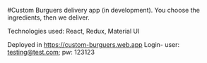 #Custom Burguers delivery app (in development). You choose the ingredients, then we deliver.

Technologies used: React, Redux, Material UI

Deployed in https://custom-burguers.web.app
Login- user: testing@test.com; pw: 123123
